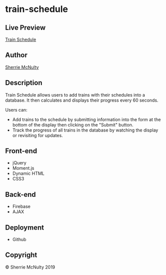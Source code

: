 # train-schedule

## Live Preview
[Train Schedule](https://sherriemcnulty.github.io/train-schedule/)

## Author
[Sherrie McNulty](https://github.com/sherriemcnulty) 

## Description
Train Schedule allows users to add trains with their schedules into a database. It then calculates and displays their progress every 60 seconds. 

Users can:
   - Add trains to the schedule by submitting information into the form at the bottom of the display then clicking on the "Submit" button.
   - Track the progress of all trains in the database by watching the display or revisiting for updates. 
   
## Front-end
 - jQuery
 - Moment.js
 - Dynamic HTML
 - CSS3

## Back-end
  - Firebase
  - AJAX

## Deployment
 - Github

## Copyright
© Sherrie McNulty 2019
